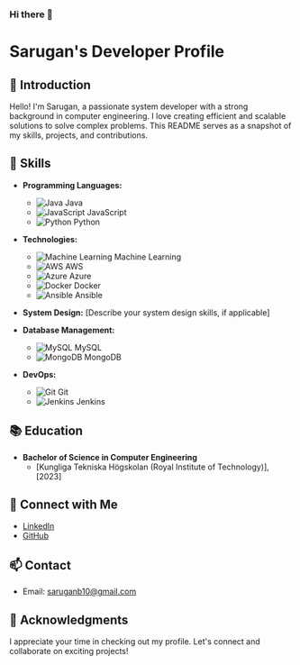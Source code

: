 ### Hi there 👋


# Sarugan's Developer Profile

## 👋 Introduction
Hello! I'm Sarugan, a passionate system developer with a strong background in computer engineering. I love creating efficient and scalable solutions to solve complex problems. This README serves as a snapshot of my skills, projects, and contributions.

## 🚀 Skills

- **Programming Languages:**
  - ![Java]([logos/java-logo.png](https://www.google.com/url?sa=i&url=https%3A%2F%2Fwww.docker.com%2Fcompany%2Fnewsroom%2Fmedia-resources%2F&psig=AOvVaw3yttURvuaG-GaPRhucw1ep&ust=1708861456560000&source=images&cd=vfe&opi=89978449&ved=0CBIQjRxqFwoTCPCz27vzw4QDFQAAAAAdAAAAABAN)) Java
  - ![JavaScript](logos/javascript-logo.png) JavaScript
  - ![Python](logos/python-logo.png) Python

- **Technologies:**
  - ![Machine Learning](logos/ml-logo.png) Machine Learning
  - ![AWS](logos/aws-logo.png) AWS
  - ![Azure](logos/azure-logo.png) Azure
  - ![Docker](logos/docker-logo.png) Docker
  - ![Ansible](logos/ansible-logo.png) Ansible

- **System Design:** [Describe your system design skills, if applicable]

- **Database Management:**
  - ![MySQL](logos/mysql-logo.png) MySQL
  - ![MongoDB](logos/mongodb-logo.png) MongoDB

- **DevOps:**
  - ![Git](logos/git-logo.png) Git
  - ![Jenkins](logos/jenkins-logo.png) Jenkins


## 📚 Education
- **Bachelor of Science in Computer Engineering**
  - [Kungliga Tekniska Högskolan (Royal Institute of Technology)], [2023]

## 🔗 Connect with Me
- [LinkedIn](https://www.linkedin.com/in/sarugan-balachandran/?originalSubdomain=se)
- [GitHub](https://github.com/your-github-username)

## 📫 Contact
- Email: saruganb10@gmail.com

## 🌟 Acknowledgments
I appreciate your time in checking out my profile. Let's connect and collaborate on exciting projects!

